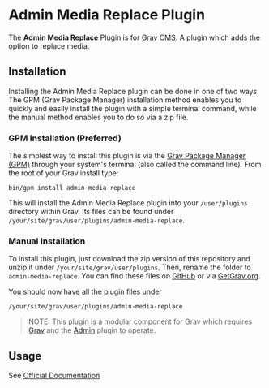 # Admin Media Replace Plugin

The **Admin Media Replace** Plugin is for [Grav CMS](http://github.com/getgrav/grav). A plugin which adds the option to replace media.

## Installation

Installing the Admin Media Replace plugin can be done in one of two ways. The GPM (Grav Package Manager) installation method enables you to quickly and easily install the plugin with a simple terminal command, while the manual method enables you to do so via a zip file.

### GPM Installation (Preferred)

The simplest way to install this plugin is via the [Grav Package Manager (GPM)](http://learn.getgrav.org/advanced/grav-gpm) through your system's terminal (also called the command line).  From the root of your Grav install type:

    bin/gpm install admin-media-replace

This will install the Admin Media Replace plugin into your `/user/plugins` directory within Grav. Its files can be found under `/your/site/grav/user/plugins/admin-media-replace`.

### Manual Installation

To install this plugin, just download the zip version of this repository and unzip it under `/your/site/grav/user/plugins`. Then, rename the folder to `admin-media-replace`. You can find these files on [GitHub](https://github.com) or via [GetGrav.org](http://getgrav.org/downloads/plugins#extras).

You should now have all the plugin files under

    /your/site/grav/user/plugins/admin-media-replace
	
> NOTE: This plugin is a modular component for Grav which requires [Grav](http://github.com/getgrav/grav) and the [Admin](https://github.com/getgrav/grav-plugin-admin) plugin to operate.

## Usage

See [Official Documentation](https://www.twelvetone.tv/docs/developer-tools/grav-plugins/admin-media-replace-plugin)
